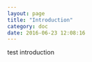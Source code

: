 ```yaml
---
layout: page
title: "Introduction"
category: doc
date: 2016-06-23 12:08:16
---
```



test introduction

